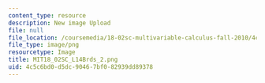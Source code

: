 ```yaml
---
content_type: resource
description: New image Upload
file: null
file_location: /coursemedia/18-02sc-multivariable-calculus-fall-2010/4c5c6bd0d5dc90467bf082939dd89378_MIT18_02SC_L14Brds_2.png
file_type: image/png
resourcetype: Image
title: MIT18_02SC_L14Brds_2.png
uid: 4c5c6bd0-d5dc-9046-7bf0-82939dd89378
---
```

